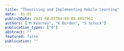 ```yaml
---
title: "Theorising and Implementing Mobile Learning"
date: -01-01
publishDate: 2021-08-03T04:08:08.805796Z
authors: ["M Kearney", "K Burden", "S Schuck"]
publication_types: ["0"]
abstract: ""
featured: false
publication: ""
---
```


